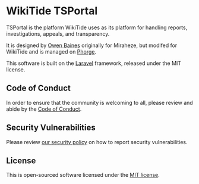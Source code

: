 # WikiTide TSPortal

TSPortal is the platform WikiTide uses as its platform for handling reports, investigations, appeals, and transparency.

It is designed by [Owen Baines](https://github.com/OwenBaines) originally for Miraheze, but modifed for WikiTide and is managed on [Phorge](https://issue-tracker.wikitide.org/project/board/71/).

This software is built on the [Laravel](https://laravel.com) framework, released under the MIT license.

## Code of Conduct

In order to ensure that the community is welcoming to all, please review and abide by the [Code of Conduct](https://meta.wikitide.org/wiki/Special:MyLanguage/Code_of_Conduct).

## Security Vulnerabilities

Please review [our security policy](https://meta.wikitide.org/wiki/Special:MyLanguage/Security) on how to report security vulnerabilities.

## License

This is open-sourced software licensed under the [MIT license](LICENSE.md).
